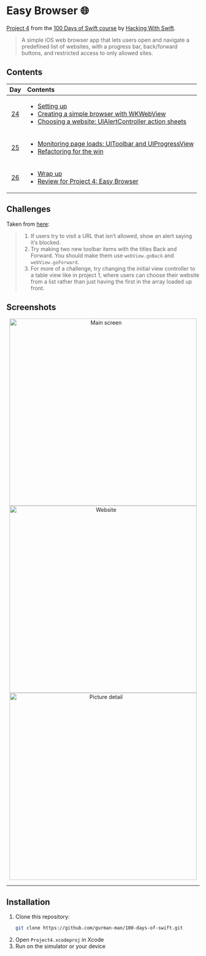 # Easy Browser 🌐

[Project 4](https://www.hackingwithswift.com/read/4/overview) from the [100 Days of Swift course](https://www.hackingwithswift.com/100) by [Hacking With Swift](https://www.hackingwithswift.com/).

>A simple iOS web browser app that lets users open and navigate a predefined list of websites, with a progress bar, back/forward buttons, and restricted access to only allowed sites.

## Contents

|                      Day                      | Contents                                                                                                                                                                                                                                                                                    |
|:---------------------------------------------:|:--------------------------------------------------------------------------------------------------------------------------------------------------------------------------------------------------------------------------------------------------------------------------------------------|
| [24](https://www.hackingwithswift.com/100/24) | <ul><li>[Setting up](https://www.hackingwithswift.com/read/4/1/setting-up)</li><li>[Creating a simple browser with WKWebView](https://www.hackingwithswift.com/read/4/2)</li><li>[Choosing a website: UIAlertController action sheets](https://www.hackingwithswift.com/read/4/3)</li></ul> |
| [25](https://www.hackingwithswift.com/100/25) | <ul><li>[Monitoring page loads: UIToolbar and UIProgressView](https://www.hackingwithswift.com/read/4/4)</li><li>[Refactoring for the win](https://www.hackingwithswift.com/read/4/5)</li>                                                                                                  | 
| [26](https://www.hackingwithswift.com/100/26) | <ul><li>[Wrap up](https://www.hackingwithswift.com/read/4/6/wrap-up)</li><li>[Review for Project 4: Easy Browser](https://www.hackingwithswift.com/review/hws/project-4-easy-browser)</li>                                                                                                  |


## Challenges

Taken from [here](https://www.hackingwithswift.com/read/4/6/wrap-up):

>1. If users try to visit a URL that isn’t allowed, show an alert saying it’s blocked.
>2. Try making two new toolbar items with the titles Back and Forward. You should make them use `webView.goBack` and `webView.goForward`.
>3. For more of a challenge, try changing the initial view controller to a table view like in project 1, where users can choose their website from a list rather than just having the first in the array loaded up front.

## Screenshots

<div align="center">
  <img src="./Screenshots/one.png" alt="Main screen" width="488">
  <img src="./Screenshots/two.png" alt="Website" width="488">
  <img src="./Screenshots/three.png" alt="Picture detail" width="488">
</div>

---

## Installation

1. Clone this repository:  
   ```bash
   git clone https://github.com/gurman-man/100-days-of-swift.git
   ```
2. Open `Project4.xcodeproj` in Xcode
3. Run on the simulator or your device

